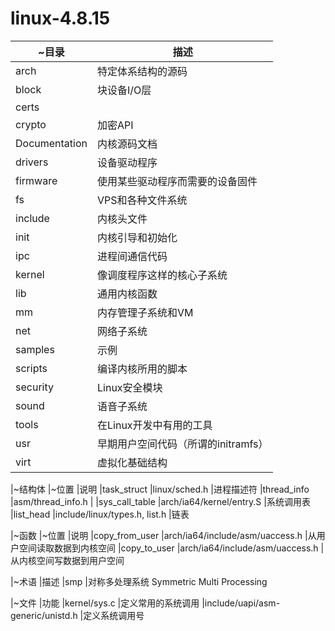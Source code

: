 # linux-4.8.15

|~目录          |描述|
|-              |- |
|arch           |特定体系结构的源码|
|block          |块设备I/O层
|certs          |
|crypto         |加密API
|Documentation  |内核源码文档
|drivers        |设备驱动程序
|firmware       |使用某些驱动程序而需要的设备固件
|fs             |VPS和各种文件系统
|include        |内核头文件
|init           |内核引导和初始化
|ipc            |进程间通信代码
|kernel         |像调度程序这样的核心子系统
|lib            |通用内核函数
|mm             |内存管理子系统和VM
|net            |网络子系统
|samples        |示例
|scripts        |编译内核所用的脚本
|security       |Linux安全模块
|sound          |语音子系统
|tools          |在Linux开发中有用的工具
|usr            |早期用户空间代码（所谓的initramfs）
|virt           |虚拟化基础结构

|~结构体                |~位置                          |说明
|task\_struct           |linux/sched.h                  |进程描述符
|thread\_info           |asm/thread\_info.h             |
|sys\_call\_table       |arch/ia64/kernel/entry.S       |系统调用表
|list\_head             |include/linux/types.h, list.h  |链表

|~函数                  |~位置                              |说明
|copy\_from\_user       |arch/ia64/include/asm/uaccess.h    |从用户空间读取数据到内核空间
|copy\_to\_user         |arch/ia64/include/asm/uaccess.h    |从内核空间写数据到用户空间

|~术语          |描述
|smp            |对称多处理系统 Symmetric Multi Processing

|~文件          |功能
|kernel/sys.c   |定义常用的系统调用
|include/uapi/asm-generic/unistd.h      |定义系统调用号
